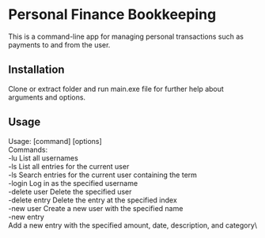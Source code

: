 # Personal Finance Bookkeeping

This is a command-line app for managing personal transactions such as payments to and from the user.

## Installation

Clone or extract folder and run main.exe file for further help about arguments and options.



## Usage

Usage: <exe> [command] [options]\
Commands:\
  -lu                      List all usernames\
  -ls                      List all entries for the current user\
  -ls <keyword>            Search entries for the current user containing the term\
  -login <username>        Log in as the specified username\
  -delete user <username>  Delete the specified user\
  -delete entry <index>    Delete the entry at the specified index\
  -new user <username>     Create a new user with the specified name\
  -new entry <amount> <transactor> <date> <category>\
                        Add a new entry with the specified amount, date, description, and category\
